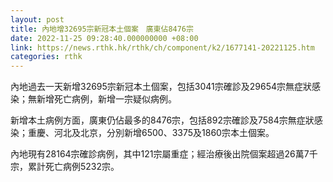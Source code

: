 ```yaml
---
layout: post
title: 內地增32695宗新冠本土個案　廣東佔8476宗
date: 2022-11-25 09:28:40.000000000 +08:00
link: https://news.rthk.hk/rthk/ch/component/k2/1677141-20221125.htm
categories: rthk
---
```


內地過去一天新增32695宗新冠本土個案，包括3041宗確診及29654宗無症狀感染；無新增死亡病例，新增一宗疑似病例。

新增本土病例方面，廣東仍佔最多的8476宗，包括892宗確診及7584宗無症狀感染；重慶、河北及北京，分別新增6500、3375及1860宗本土個案。

內地現有28164宗確診病例，其中121宗屬重症；經治療後出院個案超過26萬7千宗，累計死亡病例5232宗。
